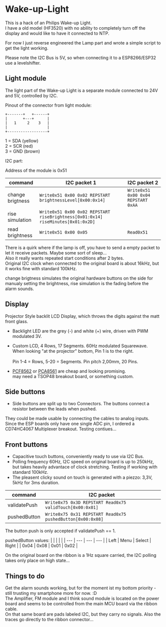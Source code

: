 # Wake-up-Light
This is a hack of an Philips Wake-up Light.<br>
I have a old model (HF3520) with no ability to completely turn off the display and would like to have it connected to NTP.

For now I just reverse engineered the Lamp part and wrote a simple script to get the light working.

Please note the I2C Bus is 5V, so when connecting it to a ESP8266/ESP32 use a levelshifter.

## Light module
The light part of the Wake-up Light is a separate module connected to 24V and 5V, controlled by I2C.

Pinout of the connector from light module:

```
+-------+   +------+
|       +---+      |
|   1     2    3   |
|                  |
+------------------+
```

1 = SDA (yellow)<br>
2 = SCR (red)<br>
3 = GND (brown)<br>

I2C part:

Address of the module is 0x51

| command  | I2C packet 1 | I2C packet 2 | 
| ------------- | ------------- | ------------- |
| change brigtness  | `Write0x51 0x00 0x02 REPSTART brightnessLevel[0x00:0x14]`   |  `Write0x51 0x00 0x04 REPSTART 0xAA` |
| rise simulation  | `Write0x51 0x00 0x02 REPSTART riseBrightness[0x01:0x14] riseMinutes[0x01:0x2D]`   |   |
| read brightness  | `Write0x51 0x00 0x05` | `Read0x51` |

There is a quirk where if the lamp is off, you have to send a empty packet to let it receive packets. Maybe some sort of sleep...<br>
Also it really wants repeated start conditions after 2 bytes.<br>
Original I2C clock when connected to the original board is about 16kHz, but it works fine with standard 100kHz.

change brigtness simulates the original hardware buttons on the side for manualy setting the brightness, rise simulation is the fading before the alarm sounds.

## Display

Projector Style backlit LCD Display, which throws the digits against the matt front glass.

- Backlight LED are the grey (-) and white (+) wire, driven with PWM modulated 3V.

- Custom LCD, 4 Rows, 17 Segments. 60Hz modulated Squarewave.<br>
When looking "at the projector" bottom, Pin 1 is to the right.<br><br>
Pin 1-4 = Rows, 5-20 = Segments. Pin pitch 2,00mm, 20 Pins.

- [PCF8562](https://www.nxp.com/docs/en/data-sheet/PCF8562.pdf) or [PCA8561](https://www.nxp.com/docs/en/data-sheet/PCA8561.pdf) are cheap and looking promising.<br>
  may need a TSOP48 breakout board, or something custom. 

## Side buttons

- Side buttons are split up to two Connectors. The buttons connect a resistor between the leads when pushed.

They could be made usable by connecting the cables to analog inputs.<br>
Since the ESP boards only have one single ADC pin, I ordered a CD74HC4067 Multiplexer breakout. Testing contiues...

## Front buttons

- Capacitive touch buttons, conveniently ready to use via I2C Bus. <br>
- Polling frequency 60Hz, I2C speed on original board is up to 250kHz, but takes heavily advantace of clock stretching. Testing if working with standard 100kHz.<br>
- The pleasent clicky sound on touch is generated with a piezzo: 3,3V, 5kHz for 3ms duration.<br>

| command  | I2C packet
| ------------- | ------------- |
| validatePush  | `Write0x75 0x3D REPSTART Read0x75 validTouch[0x00:0x01]` | 
| pushedButton  | `Write0x75 0x31 REPSTART Read0x75 pushedButton[0x00:0x08]`|

The button push is only accepted if validatePush == 1.

pushedButton values:
|   |   |   |  |
| --- | --- | --- | --- |
| Left | Menu	 | Select	 | Right |
| 0x04	| 	0x08	| 	0x01	| 	0x02 |

On the original board on the ribbon is a 1Hz square carried, the I2C polling takes only place on high state...


## Things to do

Get the alarm sounds working, but for the moment ist my bottom priority - still trusting my smartphone more for now. :D<br>
The Amplifier, FM module and I think sound module is located on the power board and seems to be controlled from the main MCU board via the ribbon cable.<br>
On that same board are pads labeled I2C, but they carry no signals. Also the traces go directly to the ribbon connector...
